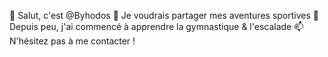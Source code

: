 👋 Salut, c'est @Byhodos
👀 Je voudrais partager mes aventures sportives
🌱 Depuis peu, j'ai commencé à apprendre la gymnastique & l'escalade
📫 N'hésitez pas à me contacter !

<!---
Byhodos/Byhodos is a ✨ special ✨ repository because its `README.md` (this file) appears on your GitHub profile.
You can click the Preview link to take a look at your changes.
--->
